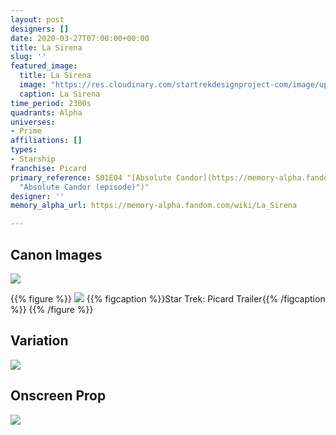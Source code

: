 ```yaml
---
layout: post
designers: []
date: 2020-03-27T07:00:00+00:00
title: La Sirena
slug: ''
featured_image:
  title: La Sirena
  image: "https://res.cloudinary.com/startrekdesignproject-com/image/upload/v1585347437/LaSirena.png"
  caption: La Sirena
time_period: 2300s
quadrants: Alpha
universes:
- Prime
affiliations: []
types:
- Starship
franchise: Picard
primary_reference: S01E04 "[Absolute Candor](https://memory-alpha.fandom.com/wiki/Absolute_Candor_(episode)
  "Absolute Candor (episode)")"
designer: ''
memory_alpha_url: https://memory-alpha.fandom.com/wiki/La_Sirena

---
```

## Canon Images

![](https://res.cloudinary.com/startrekdesignproject-com/image/upload/v1585347438/LaSirena_PCD-AbsoluteCandor2.jpg)

{{% figure %}}
![](https://res.cloudinary.com/startrekdesignproject-com/image/upload/v1585347437/LaSerena_PicardTrailer.jpg) {{% figcaption %}}Star Trek: Picard Trailer{{% /figcaption %}} {{% /figure %}}

## Variation

![](https://res.cloudinary.com/startrekdesignproject-com/image/upload/v1585347437/LaSirena_PCD-AbsoluteCandor1.jpg)

## Onscreen Prop

![](https://res.cloudinary.com/startrekdesignproject-com/image/upload/v1585347437/LaSirena_Prop.jpg)